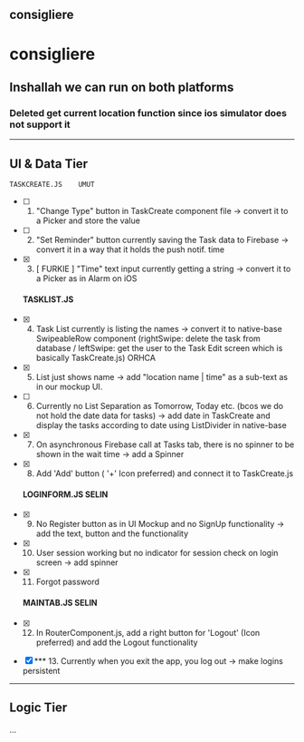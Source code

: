 ## consigliere

# consigliere
## Inshallah we can run on both platforms
### Deleted get current location function since ios simulator does not support it
---------------------
  UI & Data Tier
---------------------

    TASKCREATE.JS    UMUT
  - [ ] 1. "Change Type" button in TaskCreate component file -> convert it to a Picker and store the value
  - [ ] 2. "Set Reminder" button currently saving the Task data to Firebase -> convert it in a way that it holds the push notif. time
  - [x] 3. [ FURKIE ] "Time" text input currently getting a string -> convert it to a Picker as in Alarm on iOS
  
    #### TASKLIST.JS
  - [x] 4. Task List currently is listing the names -> convert it to native-base SwipeableRow component (rightSwipe: delete the task from database / leftSwipe: get the user to the Task Edit screen which is basically TaskCreate.js) ORHCA
  - [x] 5. List just shows name -> add "location name | time" as a sub-text as in our mockup UI.
  - [ ] 6. Currently no List Separation as Tomorrow, Today etc. (bcos we do not hold the date data for tasks) -> add date in TaskCreate and display the tasks according to date using ListDivider in native-base
  - [x] 7. On asynchronous Firebase call at Tasks tab, there is no spinner to be shown in the wait time -> add a Spinner
  - [x] 8. Add 'Add' button ( '+' Icon preferred) and connect it to TaskCreate.js
  
    #### LOGINFORM.JS     SELIN
  - [x] 9. No Register button as in UI Mockup and no SignUp functionality -> add the text, button and the functionality
  - [x] 10. User session working but no indicator for session check on login screen -> add spinner
  - [x] 11. Forgot password
  
    #### MAINTAB.JS SELIN
  - [x] 12. In RouterComponent.js, add a right button for 'Logout' (Icon preferred) and add the Logout functionality
  
  
  - [x] *** 13. Currently when you exit the app, you log out -> make logins persistent


---------------------
  Logic Tier
---------------------

  ...

